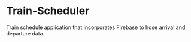 # Train-Scheduler
Train schedule application that incorporates Firebase to hose arrival and departure data. 
